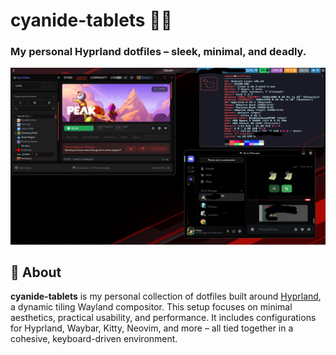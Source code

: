 # cyanide-tablets 🧪💊  
### My personal Hyprland dotfiles – sleek, minimal, and deadly.

![screenshot](/main.png) <!-- Replace with actual screenshot path -->

## 🧠 About

**cyanide-tablets** is my personal collection of dotfiles built around [Hyprland](https://github.com/hyprwm/Hyprland), a dynamic tiling Wayland compositor. This setup focuses on minimal aesthetics, practical usability, and performance. It includes configurations for Hyprland, Waybar, Kitty, Neovim, and more – all tied together in a cohesive, keyboard-driven environment.
